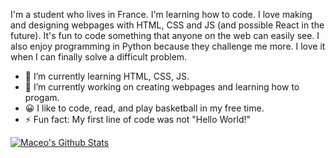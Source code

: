 I'm a student who lives in France. I'm learning how to code. I love making and designing webpages with HTML, CSS and JS (and possible React in the future). It's fun to code something that anyone on the web can easily see. I also enjoy programming in Python because they challenge me more. I love it when I can finally solve a difficult problem.

- 🌱 I’m currently learning HTML, CSS, JS.
- 🔭 I’m currently working on creating webpages and learning how to progam.
- 😀 I like to code, read, and play basketball in my free time.
- ⚡ Fun fact: My first line of code was not "Hello World!"

[![Maceo's Github Stats](https://github-readme-stats.vercel.app/api?username=maceobasse)](https://github.com/anuraghazra/github-readme-stats)
